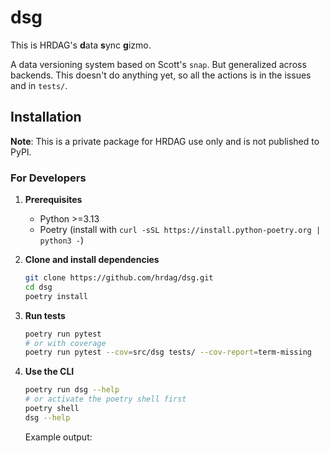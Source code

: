 # dsg

This is HRDAG's **d**ata **s**ync **g**izmo.

A data versioning system based on Scott's `snap`. But generalized across backends. This doesn't do anything yet, so all the actions is in the issues and in `tests/`.

## Installation

**Note**: This is a private package for HRDAG use only and is not published to PyPI.

### For Developers

1. **Prerequisites**
   - Python >=3.13
   - Poetry (install with `curl -sSL https://install.python-poetry.org | python3 -`)

2. **Clone and install dependencies**
   ```bash
   git clone https://github.com/hrdag/dsg.git
   cd dsg
   poetry install
   ```

3. **Run tests**
   ```bash
   poetry run pytest
   # or with coverage
   poetry run pytest --cov=src/dsg tests/ --cov-report=term-missing
   ```

4. **Use the CLI**
   ```bash
   poetry run dsg --help
   # or activate the poetry shell first
   poetry shell
   dsg --help
   ```

   Example output:
   <!--- CLI help output start --->
   ```
